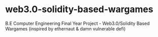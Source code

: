 # web3.0-solidity-based-wargames
B.E Computer Engineering Final Year Project - Web3.0/Solidity Based Wargames (inspired by ethernaut &amp; damn vulnerable defi)
